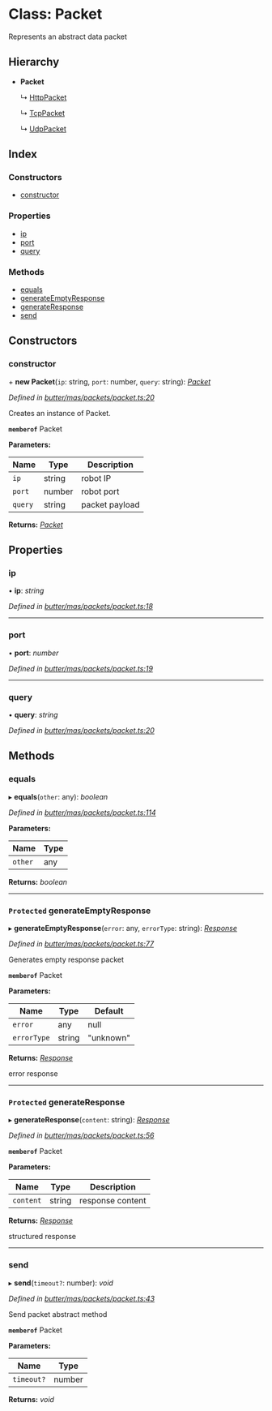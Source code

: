 
# Class: Packet

Represents an abstract data packet

## Hierarchy

* **Packet**

  ↳ [HttpPacket](_butter_mas_packets_packet_http_.httppacket.md)

  ↳ [TcpPacket](_butter_mas_packets_packet_tcp_.tcppacket.md)

  ↳ [UdpPacket](_butter_mas_packets_packet_udp_.udppacket.md)

## Index

### Constructors

* [constructor](_butter_mas_packets_packet_.packet.md#constructor)

### Properties

* [ip](_butter_mas_packets_packet_.packet.md#ip)
* [port](_butter_mas_packets_packet_.packet.md#port)
* [query](_butter_mas_packets_packet_.packet.md#query)

### Methods

* [equals](_butter_mas_packets_packet_.packet.md#equals)
* [generateEmptyResponse](_butter_mas_packets_packet_.packet.md#protected-generateemptyresponse)
* [generateResponse](_butter_mas_packets_packet_.packet.md#protected-generateresponse)
* [send](_butter_mas_packets_packet_.packet.md#send)

## Constructors

###  constructor

\+ **new Packet**(`ip`: string, `port`: number, `query`: string): *[Packet](_butter_mas_packets_packet_.packet.md)*

*Defined in [butter/mas/packets/packet.ts:20](https://github.com/butter-robotics/Butter.MAS.JavascriptAPI/blob/ab8f204/butter/mas/packets/packet.ts#L20)*

Creates an instance of Packet.

**`memberof`** Packet

**Parameters:**

Name | Type | Description |
------ | ------ | ------ |
`ip` | string | robot IP |
`port` | number | robot port |
`query` | string | packet payload |

**Returns:** *[Packet](_butter_mas_packets_packet_.packet.md)*

## Properties

###  ip

• **ip**: *string*

*Defined in [butter/mas/packets/packet.ts:18](https://github.com/butter-robotics/Butter.MAS.JavascriptAPI/blob/ab8f204/butter/mas/packets/packet.ts#L18)*

___

###  port

• **port**: *number*

*Defined in [butter/mas/packets/packet.ts:19](https://github.com/butter-robotics/Butter.MAS.JavascriptAPI/blob/ab8f204/butter/mas/packets/packet.ts#L19)*

___

###  query

• **query**: *string*

*Defined in [butter/mas/packets/packet.ts:20](https://github.com/butter-robotics/Butter.MAS.JavascriptAPI/blob/ab8f204/butter/mas/packets/packet.ts#L20)*

## Methods

###  equals

▸ **equals**(`other`: any): *boolean*

*Defined in [butter/mas/packets/packet.ts:114](https://github.com/butter-robotics/Butter.MAS.JavascriptAPI/blob/ab8f204/butter/mas/packets/packet.ts#L114)*

**Parameters:**

Name | Type |
------ | ------ |
`other` | any |

**Returns:** *boolean*

___

### `Protected` generateEmptyResponse

▸ **generateEmptyResponse**(`error`: any, `errorType`: string): *[Response](../interfaces/_butter_mas_packets_packet_.response.md)*

*Defined in [butter/mas/packets/packet.ts:77](https://github.com/butter-robotics/Butter.MAS.JavascriptAPI/blob/ab8f204/butter/mas/packets/packet.ts#L77)*

Generates empty response packet

**`memberof`** Packet

**Parameters:**

Name | Type | Default |
------ | ------ | ------ |
`error` | any | null |
`errorType` | string | "unknown" |

**Returns:** *[Response](../interfaces/_butter_mas_packets_packet_.response.md)*

error response

___

### `Protected` generateResponse

▸ **generateResponse**(`content`: string): *[Response](../interfaces/_butter_mas_packets_packet_.response.md)*

*Defined in [butter/mas/packets/packet.ts:56](https://github.com/butter-robotics/Butter.MAS.JavascriptAPI/blob/ab8f204/butter/mas/packets/packet.ts#L56)*

**`memberof`** Packet

**Parameters:**

Name | Type | Description |
------ | ------ | ------ |
`content` | string | response content |

**Returns:** *[Response](../interfaces/_butter_mas_packets_packet_.response.md)*

structured response

___

###  send

▸ **send**(`timeout?`: number): *void*

*Defined in [butter/mas/packets/packet.ts:43](https://github.com/butter-robotics/Butter.MAS.JavascriptAPI/blob/ab8f204/butter/mas/packets/packet.ts#L43)*

Send packet abstract method

**`memberof`** Packet

**Parameters:**

Name | Type |
------ | ------ |
`timeout?` | number |

**Returns:** *void*
